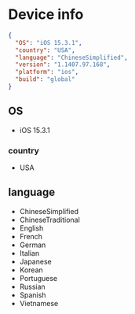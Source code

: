 # Device info

```json
{
  "OS": "iOS 15.3.1",
  "country": "USA",
  "language": "ChineseSimplified",
  "version": "1.1407.97.168",
  "platform": "ios",
  "build": "global"
}
```

## OS

- iOS 15.3.1

### country

- USA

## language

- ChineseSimplified
- ChineseTraditional
- English
- French
- German
- Italian
- Japanese
- Korean
- Portuguese
- Russian
- Spanish
- Vietnamese
